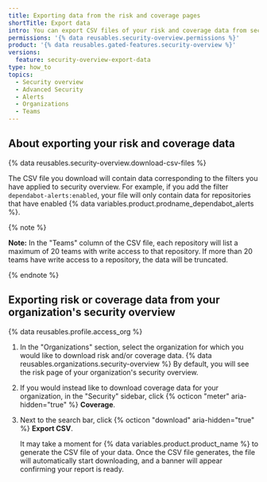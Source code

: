 ```yaml
---
title: Exporting data from the risk and coverage pages
shortTitle: Export data
intro: You can export CSV files of your risk and coverage data from security overview.
permissions: '{% data reusables.security-overview.permissions %}'
product: '{% data reusables.gated-features.security-overview %}'
versions:
  feature: security-overview-export-data
type: how_to
topics:
  - Security overview
  - Advanced Security
  - Alerts
  - Organizations
  - Teams
---
```


## About exporting your risk and coverage data

{% data reusables.security-overview.download-csv-files %}

The CSV file you download will contain data corresponding to the filters you have applied to security overview. For example, if you add the filter `dependabot-alerts:enabled`, your file will only contain data for repositories that have enabled {% data variables.product.prodname_dependabot_alerts %}.

{% note %}

**Note:** In the "Teams" column of the CSV file, each repository will list a maximum of 20 teams with write access to that repository. If more than 20 teams have write access to a repository, the data will be truncated.

{% endnote %}

## Exporting risk or coverage data from your organization's security overview

{% data reusables.profile.access_org %}
1. In the "Organizations" section, select the organization for which you would like to download risk and/or coverage data.
{% data reusables.organizations.security-overview %} By default, you will see the risk page of your organization's security overview.
1. If you would instead like to download coverage data for your organization, in the "Security" sidebar, click {% octicon "meter" aria-hidden="true" %} **Coverage**.
1. Next to the search bar, click {% octicon "download" aria-hidden="true" %} **Export CSV**.

    It may take a moment for {% data variables.product.product_name %} to generate the CSV file of your data. Once the CSV file generates, the file will automatically start downloading, and a banner will appear confirming your report is ready.

